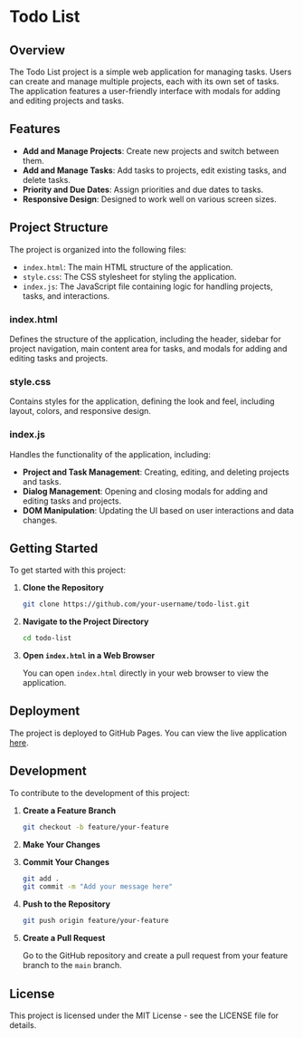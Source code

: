 # Todo List

## Overview

The Todo List project is a simple web application for managing tasks. Users can create and manage multiple projects, each with its own set of tasks. The application features a user-friendly interface with modals for adding and editing projects and tasks.

## Features

- **Add and Manage Projects**: Create new projects and switch between them.
- **Add and Manage Tasks**: Add tasks to projects, edit existing tasks, and delete tasks.
- **Priority and Due Dates**: Assign priorities and due dates to tasks.
- **Responsive Design**: Designed to work well on various screen sizes.

## Project Structure

The project is organized into the following files:

- `index.html`: The main HTML structure of the application.
- `style.css`: The CSS stylesheet for styling the application.
- `index.js`: The JavaScript file containing logic for handling projects, tasks, and interactions.

### index.html

Defines the structure of the application, including the header, sidebar for project navigation, main content area for tasks, and modals for adding and editing tasks and projects.

### style.css

Contains styles for the application, defining the look and feel, including layout, colors, and responsive design.

### index.js

Handles the functionality of the application, including:

- **Project and Task Management**: Creating, editing, and deleting projects and tasks.
- **Dialog Management**: Opening and closing modals for adding and editing tasks and projects.
- **DOM Manipulation**: Updating the UI based on user interactions and data changes.

## Getting Started

To get started with this project:

1. **Clone the Repository**

    ```bash
    git clone https://github.com/your-username/todo-list.git
    ```

2. **Navigate to the Project Directory**

    ```bash
    cd todo-list
    ```

3. **Open `index.html` in a Web Browser**

    You can open `index.html` directly in your web browser to view the application.

## Deployment

The project is deployed to GitHub Pages. You can view the live application [here](https://your-username.github.io/todo-list/).

## Development

To contribute to the development of this project:

1. **Create a Feature Branch**

    ```bash
    git checkout -b feature/your-feature
    ```

2. **Make Your Changes**

3. **Commit Your Changes**

    ```bash
    git add .
    git commit -m "Add your message here"
    ```

4. **Push to the Repository**

    ```bash
    git push origin feature/your-feature
    ```

5. **Create a Pull Request**

    Go to the GitHub repository and create a pull request from your feature branch to the `main` branch.

## License

This project is licensed under the MIT License - see the LICENSE file for details.

